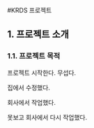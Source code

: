 #KRDS 프로젝트

## 1. 프로젝트 소개

### 1.1. 프로젝트 목적

프로젝트 시작한다. 무섭다.

집에서 수정했다.

회사에서 작업했다.

못보고 회사에서 다시 작업했다.
